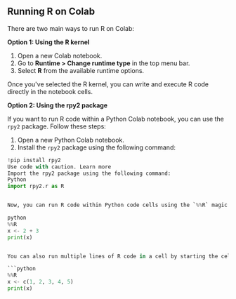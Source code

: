 ## Running R on Colab

There are two main ways to run R on Colab:

**Option 1: Using the R kernel**

1. Open a new Colab notebook.
2. Go to **Runtime > Change runtime type** in the top menu bar.
3. Select **R** from the available runtime options.

Once you've selected the R kernel, you can write and execute R code directly in the notebook cells.

**Option 2: Using the rpy2 package**

If you want to run R code within a Python Colab notebook, you can use the `rpy2` package. Follow these steps:

1. Open a new Python Colab notebook.
2. Install the `rpy2` package using the following command:

```python
!pip install rpy2
Use code with caution. Learn more
Import the rpy2 package using the following command:
Python
import rpy2.r as R


Now, you can run R code within Python code cells using the `%%R` magic. For example, the following code will print the value of the variable `x`:

python
%%R
x <- 2 + 3
print(x)


You can also run multiple lines of R code in a cell by starting the cell with `%%R`. For example, the following code will create a vector of numbers and then print the vector:

```python
%%R
x <- c(1, 2, 3, 4, 5)
print(x)